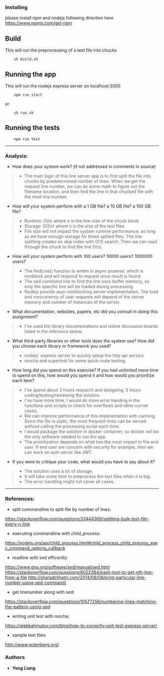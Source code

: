 
### Installing
please install npm and nodejs following direction here
https://www.npmjs.com/get-npm

## Build
This will run the preprocessing of a text file into chucks
```
    sh build.sh
```

## Running the app
This will run the nodejs express server on localhost:3000
```
    npm run start
```
or
```
    sh run.sh
```
## Running the tests
```
    npm run test
```
---

### Analysis:
* How does your system work? (if not addressed in comments in source)
> * The main logic of this line server app is to first split the file into chunks by predetermined number of lines. When we get the request line number, we can do some math to figure out the filename location, and then find the line in that chucked file with the mod-line number.

* How will your system perform with a 1 GB file? a 10 GB file? a 100 GB file?
> * Runtime: O(n) where n is the line-size of the chuck block
> * Storage: O(2n) where n is the size of the text files
> * File size will not impact the system runtime performance, as long as we have enough storage for these splited files. The line splitting creates an skip index with O(1) search. Then we can read through the chuck to find the line O(n). 

* How will your system perform with 100 users? 10000 users? 1000000 users?
> * The findLine() function is writen in async promise, which is nonblock and will respond to request once result is found.
> * The sed command line to find the line uses buffer memory, so only the specific line will be loaded during processing.
> * Nodejs provide asyn nonblocking server implementation. The load and concurrency of user requests will depend of the server memory and number of instances of the server. 

* What documentation, websites, papers, etc did you consult in doing this assignment?
> * I've used the library documentations and online discussion boards listed in the reference below. 

* What third-party libraries or other tools does the system use? How did you choose each library or framework you used?
> * nodejs' express server to quickly setup the http api service. 
> * mocha and supertest for some quick route testing.

* How long did you spend on this exercise? If you had unlimited more time to spend on this, how would you spend it and how would you prioritize each item?
> * I've spend about 3 hours research and designing, 5 hours coding/testing/reviewing the solution.
> * I've have more time, I would do more error handing in the functions and scripts to check for overflows and other corner cases. 
> * We can improve performance of this implmentation with caching. Since the file is static, the most frequent lines can be served without calling the processing script each time.
> * I would package the solution in docker container, so docker will be the only software needed to run the app. 
> * The prioritization depends on what has the most impact to the end user. If end user are concern with security for example, then we can work on auth servic like JWT.

* If you were to critique your code, what would you have to say about it?
> * The solution uses a lot of storage. 
> * It will take some time to preprocess the text files when it is big. 
> * The error handling might not cover all cases. 

---
### References:
* split commandline to split file by number of lines:

https://stackoverflow.com/questions/33444369/splitting-bulk-text-file-every-n-line

* executing commandline with child_process:

https://nodejs.org/api/child_process.html#child_process_child_process_exec_command_options_callback

* readline with sed efficently:

https://www.gnu.org/software/sed/manual/sed.html
https://stackoverflow.com/questions/6022384/bash-tool-to-get-nth-line-from-a-file
http://sharadchhetri.com/2014/08/08/print-particular-line-number-using-sed-command/

* get linenumber along with sed:

https://stackoverflow.com/questions/10577256/numbering-lines-matching-the-pattern-using-sed

* writing unit test with mocha:

https://glebbahmutov.com/blog/how-to-correctly-unit-test-express-server/

* sample text files:

http://www.gutenberg.org/



### Authors
* **Yong Liang** 